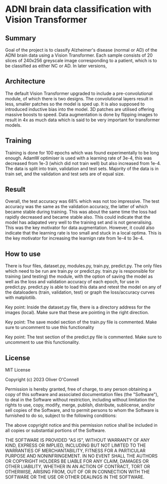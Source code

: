 # ADNI brain data classification with Vision Transformer

## Summary

Goal of the project is to classify Alzheimer's disease (normal or AD) of the ADNI 
brain data using a Vision Transformer. Each sample consists of 20 slices of 240x256 
greyscale image corresponding to a patient, which is to be classified as either NC 
or AD. In later versions, 

## Architecture

The default Vision Transformer upgraded to include a pre-convolutional module, of 
which there is two designs. The convolutional layers result in less, smaller patches 
so the model is sped up. It is also supposed to introduced inductive bias into the 
model. 3D patches are utilised offering massive boosts to speed. Data augmentation is 
done by flipping images to result in 4x as much data which is said to be very important 
for transformer models.

## Training

Training is done for 100 epochs which was found experimentally to be long enough. 
AdamW optimiser is used with a learning rate of 3e-4, this was decreased from 1e-3 
(which did not train well) but also increased from 1e-4. The data is split into train, 
validation and test sets. Majority of the data is in train set, and the validation and
test sets are of equal size.

## Result

Overall, the test accuracy was 68% which was not too impressive. The test accuracy was
the same as the validation accuracy, the latter of which became stable during training. 
This was about the same time the loss had rapidly decreased and became stable also. 
This could indicate that the model has adapated very well to the training set and is 
not generalising. This was the key motivator for data augmentation. However, it could 
also indicate that the learning rate is too small and stuck in a local optima. This 
is the key motivator for increasing the learnign rate from 1e-4 to 3e-4.

## How to use

There is four files, dataset.py, modules.py, train.py, predict.py. The only files which
need to be run are train.py or predict.py. train.py is responsible for training (and 
testing) the module, with the option of saving the model as well as the loss and 
validation accuracy of each epoch, for use in predict.py. predict.py is able to load 
this data and retest the model on any of the dataloaders (train, validation, test) or 
graph the loss/accuracy curves with matplotlib.

Key point: Inside the dataset.py file, there is a directory address for the images 
(local). Make sure that these are pointing in the right direction. 

Key point: The save model section of the train.py file is commented. Make sure to
uncomment to use this functionality

Key point: The test section of the predict.py file is commented. Make sure to uncomment
to use this functionality.

## License

MIT License

Copyright (c) 2023 Oliver O'Connell

Permission is hereby granted, free of charge, to any person obtaining a copy
of this software and associated documentation files (the "Software"), to deal
in the Software without restriction, including without limitation the rights
to use, copy, modify, merge, publish, distribute, sublicense, and/or sell
copies of the Software, and to permit persons to whom the Software is
furnished to do so, subject to the following conditions:

The above copyright notice and this permission notice shall be included in all
copies or substantial portions of the Software.

THE SOFTWARE IS PROVIDED "AS IS", WITHOUT WARRANTY OF ANY KIND, EXPRESS OR
IMPLIED, INCLUDING BUT NOT LIMITED TO THE WARRANTIES OF MERCHANTABILITY,
FITNESS FOR A PARTICULAR PURPOSE AND NONINFRINGEMENT. IN NO EVENT SHALL THE
AUTHORS OR COPYRIGHT HOLDERS BE LIABLE FOR ANY CLAIM, DAMAGES OR OTHER
LIABILITY, WHETHER IN AN ACTION OF CONTRACT, TORT OR OTHERWISE, ARISING FROM,
OUT OF OR IN CONNECTION WITH THE SOFTWARE OR THE USE OR OTHER DEALINGS IN THE
SOFTWARE.